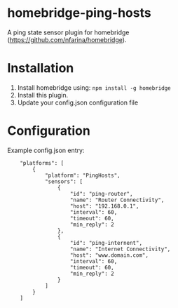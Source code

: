 # homebridge-ping-hosts
A ping state sensor plugin for homebridge (https://github.com/nfarina/homebridge).

# Installation
1. Install homebridge using: `npm install -g homebridge`
2. Install this plugin.
3. Update your config.json configuration file

# Configuration
Example config.json entry:
```
    "platforms": [
		{
			"platform": "PingHosts",
			"sensors": [
				{
					"id": "ping-router",
					"name": "Router Connectivity",
					"host": "192.168.0.1",
					"interval": 60,
					"timeout": 60,
                    "min_reply": 2
				},
				{
					"id": "ping-internent",
					"name": "Internet Connectivity",
					"host": "www.domain.com",
					"interval": 60,
					"timeout": 60,
                    "min_reply": 2
				}
			]
		}
	]
```